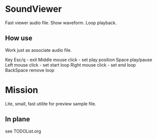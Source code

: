 # SoundViewer
Fast viewer audio file. Show waveform. Loop playback.

## How use
Work just as associate audio file.

Key Esc/q - exit
Middle mouse click - set play position
Space play/pause
Left mouse click - set start loop
Right mouse click - set end loop
BackSpace remove loop


# Mission
Lite, small, fast utilite for preview sample file.

## In plane
see TODOList.org
